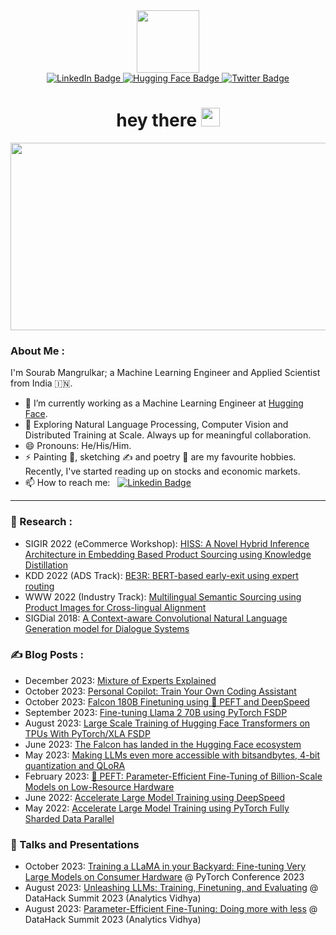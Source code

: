 <div id="header" align="center">
  <img src="https://media.giphy.com/media/CVtNe84hhYF9u/giphy.gif" width="100"/>
  <div id="badges">
    <a href="https://www.linkedin.com/in/sourab-m/">
      <img src="https://img.shields.io/badge/LinkedIn-blue?style=for-the-badge&logo=linkedin&logoColor=white" alt="LinkedIn Badge"/>
    </a>
    <a href="https://huggingface.co/smangrul">
      <img src="https://img.shields.io/badge/Hugging Face-yellow?style=for-the-badge&logo=huggingface&logoColor=white" alt="Hugging Face Badge"/>
    </a>
    <a href="https://twitter.com/sourab_m">
      <img src="https://img.shields.io/badge/Twitter-blue?style=for-the-badge&logo=twitter&logoColor=white" alt="Twitter Badge"/>
    </a>
  </div>
  <img src="https://komarev.com/ghpvc/?username=pacman100&style=flat-square&color=blue" alt=""/>
  <h1>
    hey there
    <img src="https://media.giphy.com/media/hvRJCLFzcasrR4ia7z/giphy.gif" width="30"/>
  </h1>
</div>
<div align="center">
  <img src="https://media.giphy.com/media/dWesBcTLavkZuG35MI/giphy.gif" width="600" height="300"/>
</div>

### About Me :

I'm Sourab Mangrulkar; a Machine Learning Engineer and Applied Scientist from India 🇮🇳.

- 🔭 I’m currently working as a Machine Learning Engineer at [Hugging Face](https://www.huggingface.co/).
- 🌱 Exploring Natural Language Processing, Computer Vision and Distributed Training at Scale. Always up for meaningful collaboration.
- 😄 Pronouns: He/His/Him.
- ⚡ Painting 🎨, sketching ✍️ and poetry 📝 are my favourite hobbies. Recently, I've started reading up on stocks and economic markets.
- 📫 How to reach me: &nbsp; [![Linkedin Badge](https://img.shields.io/badge/-smangrul-blue?style=flat&logo=Linkedin&logoColor=white)](https://www.linkedin.com/in/sourab-m/)

---
### 📝 Research : 
- SIGIR 2022 (eCommerce Workshop): [HISS: A Novel Hybrid Inference Architecture in Embedding Based Product Sourcing using Knowledge Distillation](https://www.amazon.science/publications/hiss-a-novel-hybrid-inference-architecture-in-embedding-based-product-sourcing-using-knowledge-distillation)
- KDD 2022 (ADS Track): [BE3R: BERT-based early-exit using expert routing](https://www.amazon.science/publications/be3r-bert-based-early-exit-using-expert-routing)
- WWW 2022 (Industry Track): [Multilingual Semantic Sourcing using Product Images for Cross-lingual Alignment](https://www.amazon.science/publications/multilingual-semantic-sourcing-using-product-images-for-cross-lingual-alignment)
- SIGDial 2018: [A Context-aware Convolutional Natural Language Generation model for Dialogue Systems](https://aclanthology.org/W18-5020/)



### ✍️ Blog Posts : 
- December 2023: [Mixture of Experts Explained](https://huggingface.co/blog/moe)
- October 2023: [Personal Copilot: Train Your Own Coding Assistant](https://huggingface.co/blog/personal-copilot)
- October 2023: [Falcon 180B Finetuning using 🤗 PEFT and DeepSpeed](https://medium.com/@sourabmangrulkar/falcon-180b-finetuning-using-peft-and-deepspeed-b92643091d99)
- September 2023: [Fine-tuning Llama 2 70B using PyTorch FSDP](https://huggingface.co/blog/ram-efficient-pytorch-fsdp)
- August 2023: [Large Scale Training of Hugging Face Transformers on TPUs With PyTorch/XLA FSDP](https://pytorch.org/blog/large-scale-training-hugging-face/)
- June 2023: [The Falcon has landed in the Hugging Face ecosystem](https://huggingface.co/blog/falcon)
- May 2023: [Making LLMs even more accessible with bitsandbytes, 4-bit quantization and QLoRA](https://huggingface.co/blog/4bit-transformers-bitsandbytes)
- February 2023: [🤗 PEFT: Parameter-Efficient Fine-Tuning of Billion-Scale Models on Low-Resource Hardware
](https://huggingface.co/blog/peft)
- June 2022: [Accelerate Large Model Training using DeepSpeed](https://huggingface.co/blog/accelerate-deepspeed)
- May 2022: [Accelerate Large Model Training using PyTorch Fully Sharded Data Parallel](https://huggingface.co/blog/pytorch-fsdp)

### 💬 Talks and Presentations
- October 2023: [Training a LLaMA in your Backyard: Fine-tuning Very Large Models on Consumer Hardware](https://www.youtube.com/watch?v=v3p574q_yrY&t=661s) @ PyTorch Conference 2023
- August 2023: [Unleashing LLMs: Training, Finetuning, and Evaluating](https://www.analyticsvidhya.com/datahack-summit-2023/workshop/training-finetuning-and-evaluating-llms/) @ DataHack Summit 2023 (Analytics Vidhya)
- August 2023: [Parameter-Efficient Fine-Tuning: Doing more with less](https://www.analyticsvidhya.com/datahack-summit-2023/session/parameter-efficient-fine-tuning-doing-more-with-less/) @ DataHack Summit 2023 (Analytics Vidhya)
<!-- BLOG-POST-LIST:START -->
<!-- BLOG-POST-LIST:END -->


<!-- ### 🔥 &nbsp; My Stats :
<img src="https://github-readme-stats.vercel.app/api?username=pacman100&&show_icons=true&title_color=ffffff&icon_color=bb2acf&text_color=daf7dc&bg_color=191919">

[![Top Langs](https://github-readme-stats.vercel.app/api/top-langs/?username=pacman100&layout=compact&theme=vision-friendly-dark)](https://github.com/anuraghazra/github-readme-stats) -->


